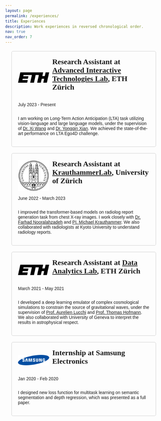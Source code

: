 ```yaml
---
layout: page
permalink: /experiences/
title: Experiences
description: Work experiences in reversed chronological order.
nav: true
nav_order: 7 
---
```

<html lang="en">
<head>
    <meta charset="UTF-8">
    <meta name="viewport" content="width=device-width, initial-scale=1.0">
    <title>My Experiment Page</title>
    <style>
        /* Add your CSS styles here */
        body {
            font-family: Arial, sans-serif;
        }
        .experiment {
            margin: 20px;
            border: 1px solid #ccc;
            padding: 20px;
            border-radius: 5px;
            display: flex;
            flex-direction: column;
            align-items: flex-start; /* Align items to the left */
        }
        .experiment img {
            max-width: 100px;
        }
        .company-details {
            display: flex;
            align-items: center;
        }
        .company-name {
            font-family: "Times New Roman", Times, serif;
            font-size: 20px;
            margin-left: 10px;
        }
        .experiment h2 {
            margin-top: 0;
            font-size: 24px;
        }
    </style>
</head>
<body>
    <!-- Example Experiment Section -->
    <div class="experiment">
        <div class="company-details">
            <img src="/assets/img/ETH_logo.png" alt="Company Logo">
            <h2 class="company-name"> Research Assistant at <a href="https://ait.ethz.ch/" target="_blank">Advanced Interactive Technologies Lab</a>, ETH Zürich</h2>
        </div>
        <p>July 2023 - Present</p>
        <p> I am working on Long-Term Action Anticipation (LTA) task utilizing vision-language and large language models, under the supervision of <a href="https://xiwang1212.github.io/homepage/" target="_blank">Dr. Xi Wang</a>  and <a href="https://xianyongqin.github.io/" target="_blank">Dr. Yongqin Xian</a>. We achieved the state-of-the-art performance on LTA Ego4D challenge. </p>
    </div>
    <div class="experiment">
        <div class="company-details">
            <img src="/assets/img/UZH_logo.png" alt="Company Logo">
            <h2 class="company-name"> Research Assistant at <a href="https://krauthammerlab.ch/" target="_blank">KrauthammerLab</a>, University of Zürich</h2>
        </div>
        <p>June 2022 - March 2023</p>
        <p> I improved the transformer-based models on radiolog report generation task from chest X-ray images. I work closely with <a href="https://krauthammerlab.ch/authors/farhadzad/" target="_blank">Dr. Farhad Nooralahzadeh</a> and <a href="https://krauthammerlab.ch/authors/michaelkrauthammer/" target="_blank">PI. Michael Krauthammer</a>. We also collaborated with radiologists at Kyoto University to understand radiology reports.
    </div>
    <div class="experiment">
        <div class="company-details">
            <img src="/assets/img/ETH_logo.png" alt="Company Logo">
            <h2 class="company-name"> Research Assistant at <a href="https://da.inf.ethz.ch/" target="_blank">Data Analytics Lab</a>, ETH Zürich</h2>
        </div>
        <p>March 2021 - May 2021</p>
        <p> I developed a deep learning emulator of complex cosmological simulations to constrain the source of gravitational waves, under the supervision of <a href="https://omls.dmi.unibas.ch/en/persons/aurelien-lucchi/" target="_blank">Prof. Aurelien Lucchi</a> and <a href="https://da.inf.ethz.ch/people/ThomasHofmann" target="_blank">Prof. Thomas Hofmann</a>. We also collaborated with University of Geneva to interpret the results in astrophysical respect.
    </div>
    <div class="experiment">
        <div class="company-details">
            <img src="/assets/img/samgsung_logo.png" alt="Company Logo">
            <h2 class="company-name"> Internship at Samsung Electronics</h2>
        </div>
        <p>Jan 2020 - Feb 2020</p>
        <p> I designed new loss function for multitask learning on semantic segmentation and depth regression, which was presented as a full paper. 
    </div>
</body>
</html>

